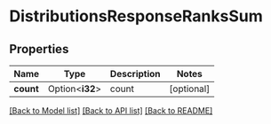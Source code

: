 # DistributionsResponseRanksSum

## Properties

Name | Type | Description | Notes
------------ | ------------- | ------------- | -------------
**count** | Option<**i32**> | count | [optional]

[[Back to Model list]](../README.md#documentation-for-models) [[Back to API list]](../README.md#documentation-for-api-endpoints) [[Back to README]](../README.md)


